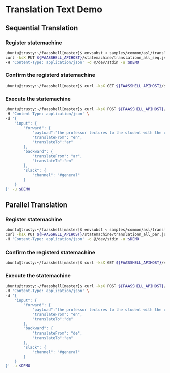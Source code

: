 # Translation Text Demo

## Sequential Translation

### Register statemachine

  ```sh
  ubuntu@trusty:~/faasshell[master]$ envsubst < samples/common/asl/translation_all_seq.json | \
  curl -ksX PUT ${FAASSHELL_APIHOST}/statemachine/translationn_all_seq.json?overwrite=true \
  -H 'Content-Type: application/json' -d @/dev/stdin -u $DEMO
```

### Confirm the registerd statemachine

```sh
ubuntu@trusty:~/faasshell[master]$ curl -ksX GET ${FAASSHELL_APIHOST}/statemachine/translationn_all_seq.json -u $DEMO
```

### Execute the statemachine

```sh
ubuntu@trusty:~/faasshell[master]$ curl -ksX POST ${FAASSHELL_APIHOST}/statemachine/translationn_all_seq.json?blocking=true \
-H 'Content-Type: application/json' \
-d '{
    "input": {
        "forward": {
            "payload":"the professor lectures to the student with the cat.",
            "translateFrom": "en",
            "translateTo":"ar"
        },
        "backward": {
            "translateFrom": "ar",
            "translateTo":"en"
        },
        "slack": {
            "channel": "#general"
        }
    }
}' -u $DEMO
```

## Parallel Translation

### Register statemachine

  ```sh
  ubuntu@trusty:~/faasshell[master]$ envsubst < samples/common/asl/translation_all_par.json | \
  curl -ksX PUT ${FAASSHELL_APIHOST}/statemachine/translationn_all_par.json?overwrite=true \
  -H 'Content-Type: application/json' -d @/dev/stdin -u $DEMO
```

### Confirm the registerd statemachine

```sh
ubuntu@trusty:~/faasshell[master]$ curl -ksX GET ${FAASSHELL_APIHOST}/statemachine/translationn_all_par.json -u $DEMO
```

### Execute the statemachine

```sh
ubuntu@trusty:~/faasshell[master]$ curl -ksX POST ${FAASSHELL_APIHOST}/statemachine/translationn_all_par.json?blocking=true \
-H 'Content-Type: application/json' \
-d '{
    "input": {
        "forward": {
            "payload":"the professor lectures to the student with the cat.",
            "translateFrom": "en",
            "translateTo":"de"
        },
        "backward": {
            "translateFrom": "de",
            "translateTo":"en"
        },
        "slack": {
            "channel": "#general"
        }
    }
}' -u $DEMO
```
